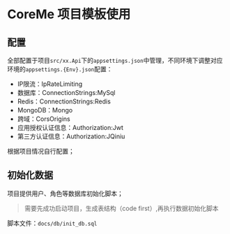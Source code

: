 # CoreMe 项目模板使用



## 配置

全部配置于项目`src/xx.Api`下的`appsettings.json`中管理，不同环境下调整对应环境的`appsettings.{Env}.json`配置：

- IP限流：IpRateLimiting
- 数据库：ConnectionStrings:MySql
- Redis：ConnectionStrings:Redis
- MongoDB：Mongo
- 跨域：CorsOrigins
- 应用授权认证信息：Authorization:Jwt
- 第三方认证信息：Authorization:JQiniu

根据项目情况自行配置；



## 初始化数据

项目提供用户、角色等数据库初始化脚本；

> 需要先成功启动项目，生成表结构（code first）,再执行数据初始化脚本

脚本文件：`docs/db/init_db.sql`

